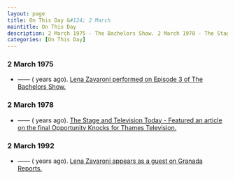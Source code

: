 ```yaml
---
layout: page
title: On This Day &#124; 2 March
maintitle: On This Day
description: 2 March 1975 - The Bachelors Show. 2 March 1978 - The Stage and Television Today. 2 March 1992 - Granada Reports.
categories: [On This Day]
---
```


### 2 March 1975
* —— (<span id="age1"></span> years ago). [Lena Zavaroni performed on Episode 3 of The Bachelors Show.](/bbc%20two/1975/03/02/the-bachelors-show.html)

### 2 March 1978
* —— (<span id="age2"></span> years ago). [The Stage and Television Today - Featured an article on the final Opportunity Knocks for Thames Television.](/the%20stage%20and%20television%20today/1978/03/02/the-stage-and-television-today.html)

### 2 March 1992
* —— (<span id="age3"></span> years ago). [Lena Zavaroni appears as a guest on Granada Reports.](/granada%20television/1992/03/02/granada-reports.html)

<!-- Script for calculating number of years ago -->
<script>
var dob = '19750302';
var year = Number(dob.substr(0, 4));
var month = Number(dob.substr(4, 2)) - 1;
var day = Number(dob.substr(6, 2));
var today = new Date();
var age1 = today.getFullYear() - year;
if (today.getMonth() < month || (today.getMonth() == month && today.getDate() < day)) {
  age1--;
}
document.getElementById("age1").innerHTML=age1;

var dob = '19780302';
var year = Number(dob.substr(0, 4));
var month = Number(dob.substr(4, 2)) - 1;
var day = Number(dob.substr(6, 2));
var today = new Date();
var age2 = today.getFullYear() - year;
if (today.getMonth() < month || (today.getMonth() == month && today.getDate() < day)) {
  age2--;
}
document.getElementById("age2").innerHTML=age2;

var dob = '19920302';
var year = Number(dob.substr(0, 4));
var month = Number(dob.substr(4, 2)) - 1;
var day = Number(dob.substr(6, 2));
var today = new Date();
var age3 = today.getFullYear() - year;
if (today.getMonth() < month || (today.getMonth() == month && today.getDate() < day)) {
  age3--;
}
document.getElementById("age3").innerHTML=age3;
</script>

